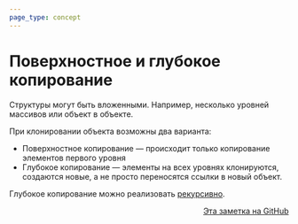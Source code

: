 ```yaml
---
page_type: concept
---
```

# Поверхностное и глубокое копирование

Структуры могут быть вложенными. Например, несколько уровней массивов или объект в объекте.

При клонировании объекта возможны два варианта:

* Поверхностное копирование — происходит только копирование элементов первого уровня
* Глубокое копирование — элементы на всех уровнях клонируются, создаются новые, а не просто переносятся ссылки в новый объект.

Глубокое копирование можно реализовать [рекурсивно](20221027000223.md).



<p v-pre style="text-align: right">
  <a href="https://github.com/Kverde/algorithms/blob/main/source/20221027001216.md">
  Эта заметка на GitHub
  </a>
</p>
